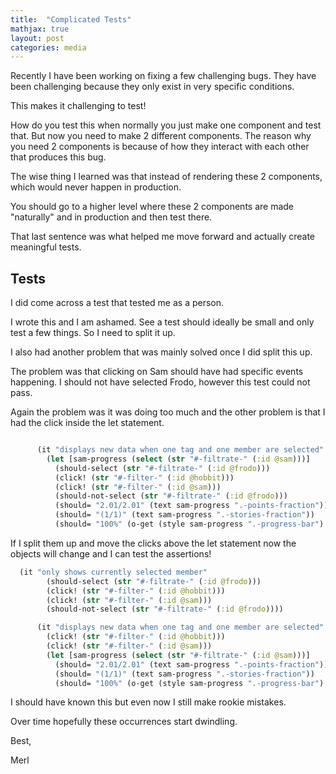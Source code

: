 ```yaml
---
title:  "Complicated Tests"
mathjax: true
layout: post
categories: media
---
```


Recently I have been working on fixing a few challenging bugs. 
They have been challenging because they only exist in very specific conditions. 

This makes it challenging to test!

How do you test this when normally you just make one component and test that. But now you need to make 2 different components. 
The reason why you need 2 components is because of how they interact with each other that produces this bug. 

The wise thing I learned was that instead of rendering these 2 components, which would never happen in production. 

You should go to a higher level where these 2 components are made "naturally" and in production and then test there. 

That last sentence was what helped me move forward and actually create meaningful tests. 

## Tests

I did come across a test that tested me as a person. 

I wrote this and I am ashamed. See a test should ideally be small and only test a few things. So I need to split it up. 

I also had another problem that was mainly solved once I did split this up. 

The problem was that clicking on Sam should have had specific events happening. I should not have selected Frodo, however this test could not pass.  

Again the problem was it was doing too much and the other problem is that I had the click inside the let statement. 


```clojure

      (it "displays new data when one tag and one member are selected"
        (let [sam-progress (select (str "#-filtrate-" (:id @sam)))]
          (should-select (str "#-filtrate-" (:id @frodo)))
          (click! (str "#-filter-" (:id @hobbit)))
          (click! (str "#-filter-" (:id @sam)))
          (should-not-select (str "#-filtrate-" (:id @frodo)))
          (should= "2.01/2.01" (text sam-progress ".-points-fraction"))
          (should= "(1/1)" (text sam-progress ".-stories-fraction"))
          (should= "100%" (o-get (style sam-progress ".-progress-bar") "width"))))
```

If I split them up and move the clicks above the let statement now the objects will change and I can test the assertions!

```clojure
  (it "only shows currently selected member"
        (should-select (str "#-filtrate-" (:id @frodo)))
        (click! (str "#-filter-" (:id @hobbit)))
        (click! (str "#-filter-" (:id @sam)))
        (should-not-select (str "#-filtrate-" (:id @frodo))))

      (it "displays new data when one tag and one member are selected"
        (click! (str "#-filter-" (:id @hobbit)))
        (click! (str "#-filter-" (:id @sam)))
        (let [sam-progress (select (str "#-filtrate-" (:id @sam)))]
          (should= "2.01/2.01" (text sam-progress ".-points-fraction"))
          (should= "(1/1)" (text sam-progress ".-stories-fraction"))
          (should= "100%" (o-get (style sam-progress ".-progress-bar") "width"))))
```

I should have known this but even now I still make rookie mistakes. 

Over time hopefully these occurrences start dwindling. 

Best, 

Merl

